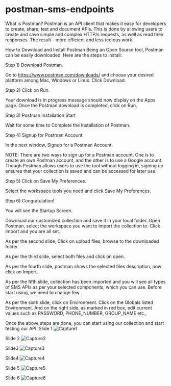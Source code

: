 # postman-sms-endpoints
What is Postman?
Postman is an API client that makes it easy for developers to create, share, test and document APIs. This is done by allowing users to create and save simple and complex HTTP/s requests, as well as read their responses. The result - more efficient and less tedious work.

How to Download and Install Postman
Being an Open Source tool, Postman can be easily downloaded. Here are the steps to install:

Step 1) Download Postman.

Go to https://www.postman.com/downloads/ and choose your desired platform among Mac, Windows or Linux. Click Download.

Step 2) Click on Run.

Your download is in progress message should now display on the Apps page. Once the Postman download is completed, click on Run.

Step 3) Postman Installation Start

Wait for some time to Complete the Installation of Postman.

Step 4) Signup for Postman Account

In the next window, Signup for a Postman Account.

NOTE: There are two ways to sign up for a Postman account. One is to create an own Postman account, and the other is to use a Google account. Though Postman allows users to use the tool without logging in, signing up ensures that your collection is saved and can be accessed for later use.

Step 5) Click on Save My Preferences.

Select the workspace tools you need and click Save My Preferences.

Step 6) Congratulation!

You will see the Startup Screen.

Download our customized collection and save it in your local folder. Open Postman, select the workspace you want to import the collection to. Click Import and you are all set.

As per the second slide, Click on upload files, browse to the downloaded folder.

As per the third slide, select both files and click on open.

As per the fourth slide, postman shows the selected files description, now click on Import.

As per the fifth slide, collection has been imported and you will see all types of SMS APIs as per your selected components, which you can use. Before start using, we need to change few .

As per the sixth slide, click on Environment. Click on the Globals listed Environment. And on the right side, as marked in red box, edit current values such as PASSWORD, PHONE_NUMBER, GROUP_NAME etc.,

Once the above steps are done, you can start using our collection and start testing our API.
Slide 1
![Capture1](https://github.com/Afrix-Developers/postman-sms-endpoints/assets/33389345/0102943e-2b4c-4a78-a17a-9cc24cca4af0)

Slide 2
![Capture2](https://github.com/Afrix-Developers/postman-sms-endpoints/assets/33389345/2fdd312a-ace7-44ec-a213-d672637d20b1)

Slide3
![Capture3](https://github.com/Afrix-Developers/postman-sms-endpoints/assets/33389345/4bf61147-32cd-49bc-8dfc-9fc0a7665f59)

Slide4
![Capture4](https://github.com/Afrix-Developers/postman-sms-endpoints/assets/33389345/cf5403c3-0000-4f5d-8237-d05525647646)

Slide 5
![Capture5](https://github.com/Afrix-Developers/postman-sms-endpoints/assets/33389345/df03804b-c1ac-4e4c-8498-b71dcf4b564f)

Slide 6
![Capture6](https://github.com/Afrix-Developers/postman-sms-endpoints/assets/33389345/2f84c44c-6397-4f43-9773-1fa8f126c942)

